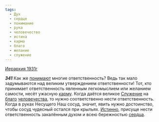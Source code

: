 ```yaml
---
tags:
  - Дух
  - сердце
  - понимание
  - рука
  - человечество
  - истина
  - карма
  - благо
  - желание
  - служение
---
```


[Иерархия 1931г](/agni/1931)

___341___
Как же [понимают](/tag/#понимание) многие ответственность? Ведь так мало задумываются над великим утверждением ответственности! Тот, кто принимает ответственность явленным легкомыслием или желанием самости, несёт ужасную [карму](/tag/#карма). Когда даётся великое [Служение](/tag/#служение) на [благо](/tag/#благо) [человечества](/tag/#человечество), то нужно соответственно нести ответственность. Когда в руках Несущего Наш сосуд, значит, явить нужно достоинство, чтобы сосуд чудесный остался при крыльях. [Истинно](/tag/#истина), присуще нести ответственность закалённым духом и всею бережностью [сердца](/tag/#сердце).   

